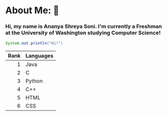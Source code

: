 # About Me: 👋
### Hi, my name is Ananya Shreya Soni. I'm currently a Freshman at the University of Washington studying Computer Science!
```java
System.out.println("Hi!")
```
| Rank |   Languages   |
|-----:|---------------|
|     1|  Java         |
|     2|  C            |
|     3|  Python       |
|     4|  C++          |
|     5|  HTML         |
|     6|  CSS          |

<!--
**ananyasoni/ananyasoni** is a ✨ _special_ ✨ repository because its `README.md` (this file) appears on your GitHub profile.

Here are some ideas to get you started:

- 🔭 I’m currently working on ...
- 🌱 I’m currently learning ...
- 👯 I’m looking to collaborate on ...
- 🤔 I’m looking for help with ...
- 💬 Ask me about ...
- 📫 How to reach me: ...
- 😄 Pronouns: ...
- ⚡ Fun fact: ...
-->
